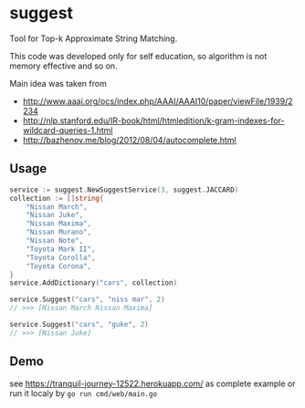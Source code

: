 # suggest

Tool for Top-k Approximate String Matching.

This code was developed only for self education, so algorithm is not memory effective and so on.

Main idea was taken from
* http://www.aaai.org/ocs/index.php/AAAI/AAAI10/paper/viewFile/1939/2234
* http://nlp.stanford.edu/IR-book/html/htmledition/k-gram-indexes-for-wildcard-queries-1.html
* http://bazhenov.me/blog/2012/08/04/autocomplete.html

## Usage

```go
service := suggest.NewSuggestService(3, suggest.JACCARD)
collection := []string{
    "Nissan March",
    "Nissan Juke",
    "Nissan Maxima",
    "Nissan Murano",
    "Nissan Note",
    "Toyota Mark II",
    "Toyota Corolla",
    "Toyota Corona",
}
service.AddDictionary("cars", collection)

service.Suggest("cars", "niss mar", 2)
// >>> [Nissan March Nissan Maxima]

service.Suggest("cars", "guke", 2)
// >>> [Nissan Juke]

```

## Demo
see https://tranquil-journey-12522.herokuapp.com/ as complete example
or run it localy by `go run cmd/web/main.go`
